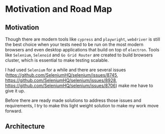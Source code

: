# Motivation and Road Map

## Motivation

Though there are modern tools like `cypress` and `playwright`, `webdriver` is still the best choice when your tests need to be run on the most modern browsers and even desktop applications that build on top of `electron`. Tools like `Selenium`, `Selenoid` and `Go Grid Router` are created to build browsers cluster, which is essential to make testing scalable.

I had used `Selenium` for a while and there are several issues (https://github.com/SeleniumHQ/selenium/issues/8745, https://github.com/SeleniumHQ/selenium/issues/8928, https://github.com/SeleniumHQ/selenium/issues/8706) make me have to give it up.

Before there are ready made solutions to address those issues and requirements, I try to make this light weight solution to make my work move forward.

## Architecture
